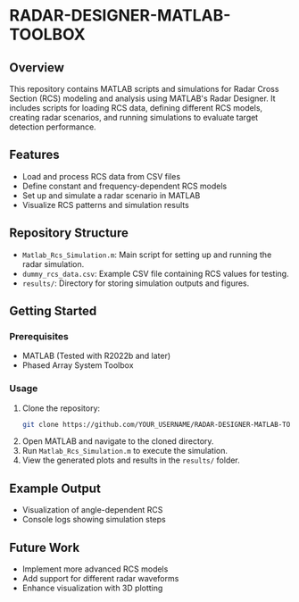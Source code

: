 # RADAR-DESIGNER-MATLAB-TOOLBOX

## Overview
This repository contains MATLAB scripts and simulations for Radar Cross Section (RCS) modeling and analysis using MATLAB's Radar Designer. It includes scripts for loading RCS data, defining different RCS models, creating radar scenarios, and running simulations to evaluate target detection performance.

## Features
- Load and process RCS data from CSV files
- Define constant and frequency-dependent RCS models
- Set up and simulate a radar scenario in MATLAB
- Visualize RCS patterns and simulation results

## Repository Structure
- `Matlab_Rcs_Simulation.m`: Main script for setting up and running the radar simulation.
- `dummy_rcs_data.csv`: Example CSV file containing RCS values for testing.
- `results/`: Directory for storing simulation outputs and figures.

## Getting Started
### Prerequisites
- MATLAB (Tested with R2022b and later)
- Phased Array System Toolbox

### Usage
1. Clone the repository:
   ```bash
   git clone https://github.com/YOUR_USERNAME/RADAR-DESIGNER-MATLAB-TOOLBOX.git
   ```
2. Open MATLAB and navigate to the cloned directory.
3. Run `Matlab_Rcs_Simulation.m` to execute the simulation.
4. View the generated plots and results in the `results/` folder.

## Example Output
- Visualization of angle-dependent RCS
- Console logs showing simulation steps

## Future Work
- Implement more advanced RCS models
- Add support for different radar waveforms
- Enhance visualization with 3D plotting
